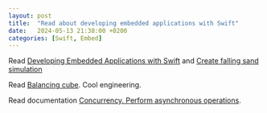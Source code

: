 ```yaml
---
layout: post
title:  "Read about developing embedded applications with Swift"
date:   2024-05-13 21:38:00 +0200
categories: [Swift, Embed]
---
```

Read [Developing Embedded Applications with Swift](https://fatbobman.com/en/posts/developing-embedded-applications-with-swift/) and [Create falling sand simulation](https://docs.madmachine.io/blog/Program%20falling%20sand%20simulation%20using%20embedded%20Swift.)

Read [Balancing cube](https://willempennings.nl/balancing-cube/). Cool engineering.

Read documentation [Concurrency. Perform asynchronous operations](https://docs.swift.org/swift-book/documentation/the-swift-programming-language/concurrency/).
